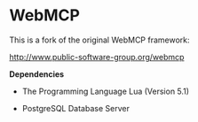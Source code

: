 WebMCP
======
This is a fork of the original WebMCP framework:

http://www.public-software-group.org/webmcp

**Dependencies**

- The Programming Language Lua (Version 5.1)

- PostgreSQL Database Server
